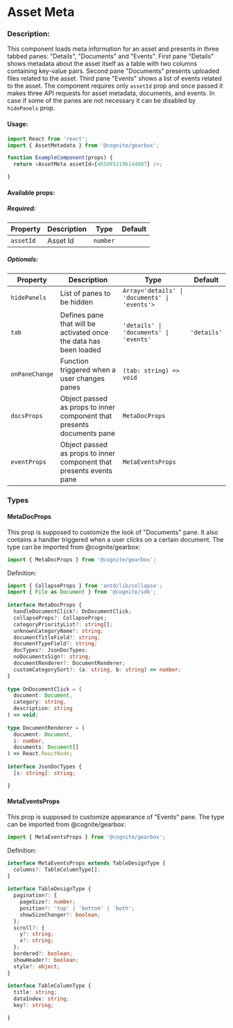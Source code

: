 # Asset Meta

<!-- STORY -->

### Description:

This component loads meta information for an asset and presents in three tabbed panes: "Details", "Documents" and "Events".
First pane "Details" shows metadata about the asset itself as a table with two columns containing key-value pairs.
Second pane "Documents" presents uploaded files related to the asset. Third pane "Events" shows a list of events related to the asset.
The component requires only `assetId` prop and once passed it makes three API requests for asset metadata, documents, and events.
In case if some of the panes are not necessary it can be disabled by `hidePanels` prop.

#### Usage:

```typescript jsx
import React from 'react';
import { AssetMetadata } from '@cognite/gearbox';

function ExampleComponent(props) {
  return <AssetMeta assetId={4650652196144007} />;

}
```

#### Available props:

##### Required:

| Property  | Description | Type     | Default |
| --------- | ----------- | -------- | ------- |
| `assetId` | Asset Id    | `number` |         |

##### Optionals:

| Property       | Description                                                            | Type                                          | Default     |
| -------------- | ---------------------------------------------------------------------- | --------------------------------------------- | ----------- |
| `hidePanels`   | List of panes to be hidden                                             | `Array<'details' \| 'documents' \| 'events'>` |             |
| `tab`          | Defines pane that will be activated once the data has been loaded      | `'details' \| 'documents' \| 'events'`        | `'details'` |
| `onPaneChange` | Function triggered when a user changes panes                           | `(tab: string) => void`                       |             |
| `docsProps`    | Object passed as props to inner component that presents documents pane | `MetaDocProps`                                |             |
| `eventProps`   | Object passed as props to inner component that presents events pane    | `MetaEventsProps`                             |             |

### Types

#### MetaDocProps
This prop is supposed to customize the look of "Documents" pane.
It also contains a handler triggered when a user clicks on a certain document.
The type can be imported from @cognite/gearbox:

```typescript
import { MetaDocProps } from '@cognite/gearbox';
```

Definition:

```typescript
import { CollapseProps } from 'antd/lib/collapse';
import { File as Document } from '@cognite/sdk';
 
interface MetaDocProps {
  handleDocumentClick?: OnDocumentClick;
  collapseProps?: CollapseProps;
  categoryPriorityList?: string[];
  unknownCategoryName?: string;
  documentTitleField?: string;
  documentTypeField?: string;
  docTypes?: JsonDocTypes;
  noDocumentsSign?: string;
  documentRenderer?: DocumentRenderer;
  customCategorySort?: (a: string, b: string) => number;
}
  
type OnDocumentClick = (
  document: Document,
  category: string,
  description: string
) => void;
  
type DocumentRenderer = (
  document: Document,
  i: number,
  documents: Document[]
) => React.ReactNode;
  
interface JsonDocTypes {
  [s: string]: string;

}

```

#### MetaEventsProps
This prop is supposed to customize appearance of "Events" pane.
The type can be imported from @cognite/gearbox:

```typescript
import { MetaEventsProps } from '@cognite/gearbox';
```

Definition:

```typescript
interface MetaEventsProps extends TableDesignType {
  columns?: TableColumnType[];
}
  
interface TableDesignType {
  pagination?: {
    pageSize?: number;
    position?: 'top' | 'bottom' | 'both';
    showSizeChanger?: boolean;
  };
  scroll?: {
    y?: string;
    x?: string;
  };
  bordered?: boolean;
  showHeader?: boolean;
  style?: object;
}
  
interface TableColumnType {
  title: string;
  dataIndex: string;
  key?: string;

}

```
